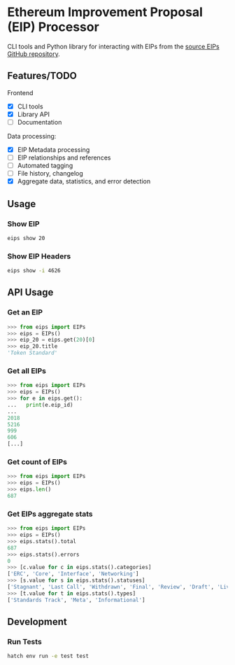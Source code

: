 # Ethereum Improvement Proposal (EIP) Processor

CLI tools and Python library for interacting with EIPs from the [source EIPs GitHub repository](https://github.com/ethereum/EIPs).

## Features/TODO

Frontend

- [X] CLI tools
- [X] Library API
- [ ] Documentation

Data processing:

- [X] EIP Metadata processing
- [ ] EIP relationships and references
- [ ] Automated tagging
- [ ] File history, changelog
- [X] Aggregate data, statistics, and error detection

## Usage

### Show EIP

```bash
eips show 20
```

### Show EIP Headers

```bash
eips show -i 4626
```

## API Usage

### Get an EIP

```python
>>> from eips import EIPs
>>> eips = EIPs()
>>> eip_20 = eips.get(20)[0]
>>> eip_20.title
'Token Standard'
```

### Get all EIPs

```python
>>> from eips import EIPs
>>> eips = EIPs()
>>> for e in eips.get():
...   print(e.eip_id)
... 
2018
5216
999
606
[...]
```

### Get count of EIPs

```python
>>> from eips import EIPs
>>> eips = EIPs()
>>> eips.len()
687
```

### Get EIPs aggregate stats

```python
>>> from eips import EIPs
>>> eips = EIPs()
>>> eips.stats().total
687
>>> eips.stats().errors
0
>>> [c.value for c in eips.stats().categories]
['ERC', 'Core', 'Interface', 'Networking']
>>> [s.value for s in eips.stats().statuses]
['Stagnant', 'Last Call', 'Withdrawn', 'Final', 'Review', 'Draft', 'Living']
>>> [t.value for t in eips.stats().types]
['Standards Track', 'Meta', 'Informational']
```

## Development

### Run Tests

```bash
hatch env run -e test test
```

